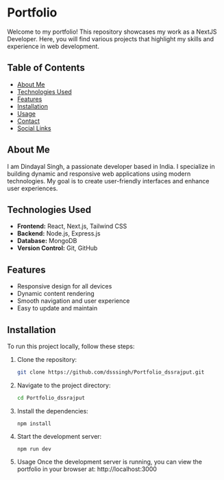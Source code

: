 # Portfolio

Welcome to my portfolio! This repository showcases my work as a NextJS Developer. Here, you will find various projects that highlight my skills and experience in web development.

## Table of Contents

- [About Me](#about-me)
- [Technologies Used](#technologies-used)
- [Features](#features)
- [Installation](#installation)
- [Usage](#usage)
- [Contact](#contact)
- [Social Links](#social-links)

## About Me

I am Dindayal Singh, a passionate developer based in India. I specialize in building dynamic and responsive web applications using modern technologies. My goal is to create user-friendly interfaces and enhance user experiences.

## Technologies Used

- **Frontend:** React, Next.js, Tailwind CSS
- **Backend:** Node.js, Express.js
- **Database:** MongoDB
- **Version Control:** Git, GitHub

## Features

- Responsive design for all devices
- Dynamic content rendering
- Smooth navigation and user experience
- Easy to update and maintain

## Installation

To run this project locally, follow these steps:

1. Clone the repository:
     ```bash
     git clone https://github.com/dsssingh/Portfolio_dssrajput.git
     ```
2. Navigate to the project directory:
     ```bash
     cd Portfolio_dssrajput
     ```
3. Install the dependencies:

     ```
     npm install
     ```
4. Start the development server:

     ```
     npm run dev
     ```
5. Usage
    Once the development server is running, you can view the portfolio in your browser at:
    http://localhost:3000

